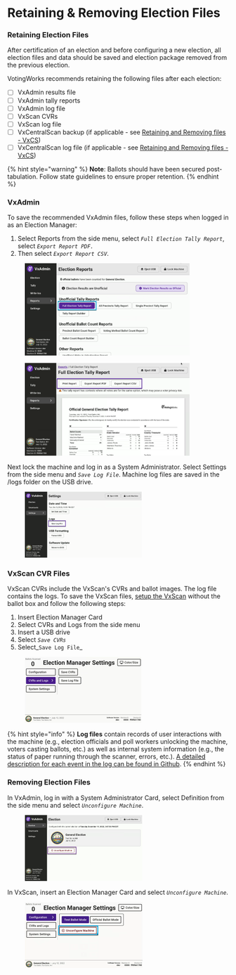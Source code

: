 # Retaining & Removing Election Files

### Retaining Election Files

After certification of an election and before configuring a new election, all election files and data should be saved and election package removed from the previous election.

VotingWorks recommends retaining the following files after each election:

* [ ] VxAdmin results file
* [ ] VxAdmin tally reports
* [ ] VxAdmin log file
* [ ] VxScan CVRs
* [ ] VxScan log file
* [ ] VxCentralScan backup (if applicable - see [Retaining and Removing files - VxCS](../vxcentralscan/retaining-and-removing-files-vxcs.md))
* [ ] VxCentralScan log file (if applicable - see [Retaining and Removing files - VxCS](../vxcentralscan/retaining-and-removing-files-vxcs.md))

{% hint style="warning" %}
**Note**: Ballots should have been secured post-tabulation. Follow state guidelines to ensure proper retention.
{% endhint %}

### VxAdmin&#x20;

To save the recommended VxAdmin files, follow these steps when logged in as an Election Manager:

1. Select Reports from the side menu, select _`Full Election Tally Report`_, select _`Export Report PDF.`_
2. Then select _`Export Report CSV`_.

<div>

<figure><img src="../.gitbook/assets/image (165).png" alt="" width="375"><figcaption></figcaption></figure>

 

<figure><img src="../.gitbook/assets/image (166).png" alt="" width="375"><figcaption></figcaption></figure>

</div>

Next lock the machine and log in as a System Administrator. Select Settings from the side menu and _`Save Log File`_. Machine log files are saved in the /logs folder on the USB drive.

<figure><img src="../.gitbook/assets/image (4).png" alt="" width="266"><figcaption></figcaption></figure>

### VxScan CVR Files

VxScan CVRs include the VxScan's CVRs and ballot images. The log file contains the logs. To save the VxScan files, [setup the VxScan](../election-day-guides/vxscan-setup.md) without the ballot box and follow the following steps:

1. Insert Election Manager Card
2. Select CVRs and Logs from the side menu
3. Insert a USB drive
4. Select _`Save CVRs`_
5. Select_`Save Log File`_

<figure><img src="../.gitbook/assets/image (3).png" alt="" width="265"><figcaption></figcaption></figure>

{% hint style="info" %}
**Log files** contain records of user interactions with the machine (e.g., election officials and poll workers unlocking the machine, voters casting ballots, etc.) as well as internal system information (e.g., the status of paper running through the scanner, errors, etc.). [A detailed description for each event in the log can be found in Github](https://github.com/votingworks/vxsuite/blob/main/libs/logging/VotingWorksLoggingDocumentation.md).
{% endhint %}

### Removing Election Files

In VxAdmin, log in with a System Administrator Card, select Definition from the side menu and select _`Unconfigure Machine`_.

<figure><img src="../.gitbook/assets/image.png" alt="" width="267"><figcaption></figcaption></figure>

In VxScan, insert an Election Manager Card and select _`Unconfigure Machine`_.

<figure><img src="../.gitbook/assets/image (2).png" alt="" width="268"><figcaption></figcaption></figure>

